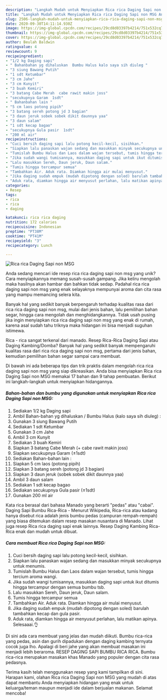 ```yaml
---
description: "Langkah Mudah untuk Menyiapkan Rica rica Daging Sapi non MSG Anti Gagal"
title: "Langkah Mudah untuk Menyiapkan Rica rica Daging Sapi non MSG Anti Gagal"
slug: 2506-langkah-mudah-untuk-menyiapkan-rica-rica-daging-sapi-non-msg-anti-gagal
date: 2020-09-30T14:11:14.930Z
image: https://img-global.cpcdn.com/recipes/29cd8d03397b4214/751x532cq70/rica-rica-daging-sapi-non-msg-foto-resep-utama.jpg
thumbnail: https://img-global.cpcdn.com/recipes/29cd8d03397b4214/751x532cq70/rica-rica-daging-sapi-non-msg-foto-resep-utama.jpg
cover: https://img-global.cpcdn.com/recipes/29cd8d03397b4214/751x532cq70/rica-rica-daging-sapi-non-msg-foto-resep-utama.jpg
author: Beulah Baldwin
ratingvalue: 4
reviewcount: 9
recipeingredient:
- "1/2 kg Daging sapi"
- " Bahanbahan yg dihaluskan  Bumbu Halus kalo saya sih diuleg "
- "3 siung Bawang Putih"
- "1 sdt Ketumbar"
- "3 cm Jahe"
- "3 cm Kunyit"
- "3 buah Kemiri"
- "3 batang Cabe Merah  cabe rawit makin joss"
- "secukupnya Garam  1sdt"
- " Bahanbahan lain "
- "5 cm laos potong pipih"
- "3 batang sereh potong jd 3 bagian"
- "3 daun jeruk sobek sobek dikit daunnya yaa"
- "3 daun salam"
- "1 sdt kecap bagao"
- "secukupnya Gula pasir  1sdt"
- "200 ml air"
recipeinstructions:
- "Cuci bersih daging sapi lalu potong kecil-kecil, sisihkan."
- "Siapkan lalu panaskan wajan sedang dan masukkan minyak secukupnya untuk menumis."
- "Tumislah Bumbu Halus dan Laos dalam wajan tersebut, tumis hingga tercium aroma wangi."
- "Jika sudah wangi tumisannya, masukkan daging sapi untuk ikut ditumis hingga tercampur dengan semua bumbu tsb."
- "Lalu masukkan Sereh, Daun jeruk, Daun salam."
- "Tumis hingga tercampur semua"
- "Tambahkan Air. Aduk rata. Diamkan hingga air mulai menyusut."
- "Jika daging sudah empuk (mudah dipotong dengan soled) barulah tambahkan kecap dan gula pasir."
- "Aduk rata, diamkan hingga air menyusut perlahan, lalu matikan apinya. Selesaaai.👌"
categories:
- Resep
tags:
- rica
- rica
- daging

katakunci: rica rica daging 
nutrition: 172 calories
recipecuisine: Indonesian
preptime: "PT38M"
cooktime: "PT41M"
recipeyield: "3"
recipecategory: Lunch

---
```



![Rica rica Daging Sapi non MSG](https://img-global.cpcdn.com/recipes/29cd8d03397b4214/751x532cq70/rica-rica-daging-sapi-non-msg-foto-resep-utama.jpg)

Anda sedang mencari ide resep rica rica daging sapi non msg yang unik? Cara menyiapkannya memang susah-susah gampang. Jika keliru mengolah maka hasilnya akan hambar dan bahkan tidak sedap. Padahal rica rica daging sapi non msg yang enak selayaknya mempunyai aroma dan cita rasa yang mampu memancing selera kita.

Banyak hal yang sedikit banyak berpengaruh terhadap kualitas rasa dari rica rica daging sapi non msg, mulai dari jenis bahan, lalu pemilihan bahan segar, hingga cara mengolah dan menghidangkannya. Tidak usah pusing jika ingin menyiapkan rica rica daging sapi non msg yang enak di rumah, karena asal sudah tahu triknya maka hidangan ini bisa menjadi suguhan istimewa.

Rica - rica sangat terkenal dari manado. Resep Rica-Rica Daging Sapi atau Daging Kambing/Domba? Banyak hal yang sedikit banyak mempengaruhi kualitas rasa dari rica rica daging sapi non msg, pertama dari jenis bahan, kemudian pemilihan bahan segar sampai cara membuat.


Di bawah ini ada beberapa tips dan trik praktis dalam mengolah rica rica daging sapi non msg yang siap dikreasikan. Anda bisa menyiapkan Rica rica Daging Sapi non MSG memakai 17 bahan dan 9 tahap pembuatan. Berikut ini langkah-langkah untuk menyiapkan hidangannya.

<!--inarticleads1-->

##### Bahan-bahan dan bumbu yang digunakan untuk menyiapkan Rica rica Daging Sapi non MSG:

1. Sediakan 1/2 kg Daging sapi
1. Ambil  Bahan-bahan yg dihaluskan / Bumbu Halus (kalo saya sih diuleg) :
1. Gunakan 3 siung Bawang Putih
1. Sediakan 1 sdt Ketumbar
1. Gunakan 3 cm Jahe
1. Ambil 3 cm Kunyit
1. Sediakan 3 buah Kemiri
1. Siapkan 3 batang Cabe Merah (+ cabe rawit makin joss)
1. Siapkan secukupnya Garam  (±1sdt)
1. Sediakan  Bahan-bahan lain :
1. Siapkan 5 cm laos (potong pipih)
1. Siapkan 3 batang sereh (potong jd 3 bagian)
1. Siapkan 3 daun jeruk (sobek sobek dikit daunnya yaa)
1. Ambil 3 daun salam
1. Sediakan 1 sdt kecap bagao
1. Sediakan secukupnya Gula pasir  (±1sdt)
1. Gunakan 200 ml air


Kata rica berasal dari bahasa Manado yang berarti &#34;pedas&#34; atau &#34;cabai&#34;. Daging Sapi Bumbu Rica-Rica - Menurut Wikipedia, Rica-rica atau kadang hanya disebut rica adalah jenis bumbu pedas (campuran rempah-rempah) yang biasa ditemukan dalam resep masakan nusantara di Manado. Lihat juga resep Rica rica daging sapi enak lainnya. Resep Daging Kambing Rica-Rica enak dan mudah untuk dibuat. 

<!--inarticleads2-->

##### Cara membuat Rica rica Daging Sapi non MSG:

1. Cuci bersih daging sapi lalu potong kecil-kecil, sisihkan.
1. Siapkan lalu panaskan wajan sedang dan masukkan minyak secukupnya untuk menumis.
1. Tumislah Bumbu Halus dan Laos dalam wajan tersebut, tumis hingga tercium aroma wangi.
1. Jika sudah wangi tumisannya, masukkan daging sapi untuk ikut ditumis hingga tercampur dengan semua bumbu tsb.
1. Lalu masukkan Sereh, Daun jeruk, Daun salam.
1. Tumis hingga tercampur semua
1. Tambahkan Air. Aduk rata. Diamkan hingga air mulai menyusut.
1. Jika daging sudah empuk (mudah dipotong dengan soled) barulah tambahkan kecap dan gula pasir.
1. Aduk rata, diamkan hingga air menyusut perlahan, lalu matikan apinya. Selesaaai.👌


Di sini ada cara membuat yang jelas dan mudah diikuti. Bumbu rica-rica yang pedas, asin dan gurih dipadukan dengan daging kambing ternyata cocok juga lho. Apalagi di beri jahe yang akan membuat masakan ini menjadi lebih beraroma. RESEP DAGING SAPI BUMBU RICA RICA. Bumbu rica-rica merupakan masakan khas Manado yang populer dengan cita rasa pedasnya. 

Terima kasih telah menggunakan resep yang kami tampilkan di sini. Harapan kami, olahan Rica rica Daging Sapi non MSG yang mudah di atas dapat membantu Anda menyiapkan hidangan yang enak untuk keluarga/teman maupun menjadi ide dalam berjualan makanan. Selamat mencoba!
